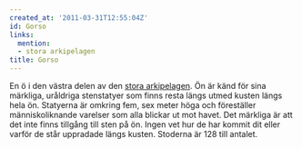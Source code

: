 ```yaml
---
created_at: '2011-03-31T12:55:04Z'
id: Gorso
links:
  mention:
  - stora arkipelagen
title: Gorso
---
```


En ö i den västra delen av den [stora arkipelagen]. Ön är känd för sina märkliga, uråldriga
stenstatyer som finns resta längs utmed kusten längs hela ön. Statyerna är omkring fem, sex meter
höga och föreställer människoliknande varelser som alla blickar ut mot havet. Det märkliga är att
det inte finns tillgång till sten på ön. Ingen vet hur de har kommit dit eller varför de står
uppradade längs kusten. Stoderna är 128 till antalet.

  [stora arkipelagen]: stora_arkipelagen